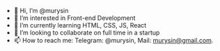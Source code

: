 - 👋 Hi, I’m @murysin
- 👀 I’m interested in Front-end Development
- 🌱 I’m currently learning HTML, CSS, JS, React
- 💞️ I’m looking to collaborate on full time in a startup
- 📫 How to reach me: Telegram: @murysin, Mail: murysin@gmail.com.
